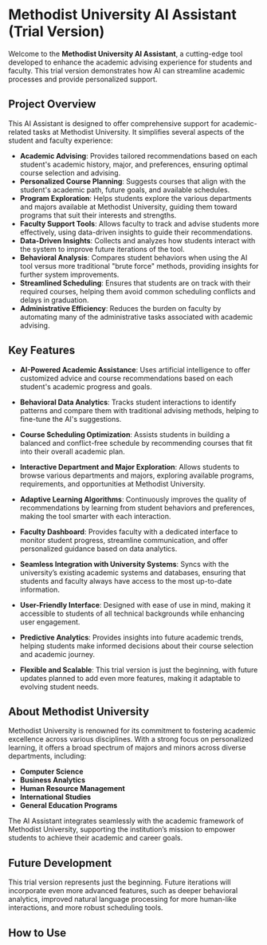 # Methodist University AI Assistant (Trial Version)

Welcome to the **Methodist University AI Assistant**, a cutting-edge tool developed to enhance the academic advising experience for students and faculty. This trial version demonstrates how AI can streamline academic processes and provide personalized support.

## Project Overview

This AI Assistant is designed to offer comprehensive support for academic-related tasks at Methodist University. It simplifies several aspects of the student and faculty experience:

- **Academic Advising**: Provides tailored recommendations based on each student's academic history, major, and preferences, ensuring optimal course selection and advising.
- **Personalized Course Planning**: Suggests courses that align with the student's academic path, future goals, and available schedules.
- **Program Exploration**: Helps students explore the various departments and majors available at Methodist University, guiding them toward programs that suit their interests and strengths.
- **Faculty Support Tools**: Allows faculty to track and advise students more effectively, using data-driven insights to guide their recommendations.
- **Data-Driven Insights**: Collects and analyzes how students interact with the system to improve future iterations of the tool.
- **Behavioral Analysis**: Compares student behaviors when using the AI tool versus more traditional "brute force" methods, providing insights for further system improvements.
- **Streamlined Scheduling**: Ensures that students are on track with their required courses, helping them avoid common scheduling conflicts and delays in graduation.
- **Administrative Efficiency**: Reduces the burden on faculty by automating many of the administrative tasks associated with academic advising.

## Key Features

- **AI-Powered Academic Assistance**: Uses artificial intelligence to offer customized advice and course recommendations based on each student's academic progress and goals.
  
- **Behavioral Data Analytics**: Tracks student interactions to identify patterns and compare them with traditional advising methods, helping to fine-tune the AI's suggestions.
  
- **Course Scheduling Optimization**: Assists students in building a balanced and conflict-free schedule by recommending courses that fit into their overall academic plan.
  
- **Interactive Department and Major Exploration**: Allows students to browse various departments and majors, exploring available programs, requirements, and opportunities at Methodist University.
  
- **Adaptive Learning Algorithms**: Continuously improves the quality of recommendations by learning from student behaviors and preferences, making the tool smarter with each interaction.
  
- **Faculty Dashboard**: Provides faculty with a dedicated interface to monitor student progress, streamline communication, and offer personalized guidance based on data analytics.
  
- **Seamless Integration with University Systems**: Syncs with the university’s existing academic systems and databases, ensuring that students and faculty always have access to the most up-to-date information.
  
- **User-Friendly Interface**: Designed with ease of use in mind, making it accessible to students of all technical backgrounds while enhancing user engagement.

- **Predictive Analytics**: Provides insights into future academic trends, helping students make informed decisions about their course selection and academic journey.

- **Flexible and Scalable**: This trial version is just the beginning, with future updates planned to add even more features, making it adaptable to evolving student needs.

## About Methodist University

Methodist University is renowned for its commitment to fostering academic excellence across various disciplines. With a strong focus on personalized learning, it offers a broad spectrum of majors and minors across diverse departments, including:

- **Computer Science**
- **Business Analytics**
- **Human Resource Management**
- **International Studies**
- **General Education Programs**
  
The AI Assistant integrates seamlessly with the academic framework of Methodist University, supporting the institution’s mission to empower students to achieve their academic and career goals.

## Future Development

This trial version represents just the beginning. Future iterations will incorporate even more advanced features, such as deeper behavioral analytics, improved natural language processing for more human-like interactions, and more robust scheduling tools.

## How to Use

